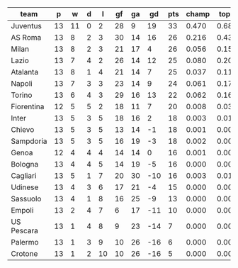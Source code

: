 |    team    | p  | w  | d | l  | gf | ga | gd  | pts | champ | top2  | top3  | top4  |  5-7  | bot4  | bot3  | bot2  |
|------------|----|----|---|----|----|----|-----|-----|-------|-------|-------|-------|-------|-------|-------|-------|
| Juventus   | 13 | 11 | 0 |  2 | 28 |  9 |  19 |  33 | 0.470 | 0.682 | 0.802 | 0.880 | 0.101 | 0.000 | 0.000 | 0.000|
| AS Roma    | 13 |  8 | 2 |  3 | 30 | 14 |  16 |  26 | 0.216 | 0.434 | 0.596 | 0.717 | 0.203 | 0.000 | 0.000 | 0.000|
| Milan      | 13 |  8 | 2 |  3 | 21 | 17 |   4 |  26 | 0.056 | 0.153 | 0.271 | 0.402 | 0.337 | 0.001 | 0.000 | 0.000|
| Lazio      | 13 |  7 | 4 |  2 | 26 | 14 |  12 |  25 | 0.080 | 0.208 | 0.349 | 0.484 | 0.315 | 0.000 | 0.000 | 0.000|
| Atalanta   | 13 |  8 | 1 |  4 | 21 | 14 |   7 |  25 | 0.037 | 0.110 | 0.205 | 0.316 | 0.353 | 0.002 | 0.000 | 0.000|
| Napoli     | 13 |  7 | 3 |  3 | 23 | 14 |   9 |  24 | 0.061 | 0.177 | 0.305 | 0.433 | 0.321 | 0.001 | 0.001 | 0.000|
| Torino     | 13 |  6 | 4 |  3 | 29 | 16 |  13 |  22 | 0.062 | 0.166 | 0.294 | 0.425 | 0.329 | 0.001 | 0.000 | 0.000|
| Fiorentina | 12 |  5 | 5 |  2 | 18 | 11 |   7 |  20 | 0.008 | 0.030 | 0.068 | 0.120 | 0.256 | 0.017 | 0.005 | 0.002|
| Inter      | 13 |  5 | 3 |  5 | 18 | 16 |   2 |  18 | 0.003 | 0.010 | 0.028 | 0.054 | 0.173 | 0.036 | 0.013 | 0.004|
| Chievo     | 13 |  5 | 3 |  5 | 13 | 14 |  -1 |  18 | 0.001 | 0.004 | 0.009 | 0.017 | 0.072 | 0.106 | 0.047 | 0.018|
| Sampdoria  | 13 |  5 | 3 |  5 | 16 | 19 |  -3 |  18 | 0.002 | 0.006 | 0.017 | 0.034 | 0.116 | 0.064 | 0.025 | 0.008|
| Genoa      | 12 |  4 | 4 |  4 | 14 | 14 |   0 |  16 | 0.001 | 0.004 | 0.011 | 0.022 | 0.088 | 0.103 | 0.050 | 0.020|
| Bologna    | 13 |  4 | 4 |  5 | 14 | 19 |  -5 |  16 | 0.000 | 0.001 | 0.004 | 0.011 | 0.052 | 0.156 | 0.079 | 0.032|
| Cagliari   | 13 |  5 | 1 |  7 | 20 | 30 | -10 |  16 | 0.003 | 0.013 | 0.034 | 0.063 | 0.166 | 0.040 | 0.017 | 0.008|
| Udinese    | 13 |  4 | 3 |  6 | 17 | 21 |  -4 |  15 | 0.000 | 0.002 | 0.008 | 0.017 | 0.073 | 0.110 | 0.052 | 0.020|
| Sassuolo   | 13 |  4 | 1 |  8 | 16 | 25 |  -9 |  13 | 0.000 | 0.001 | 0.003 | 0.007 | 0.044 | 0.206 | 0.110 | 0.047|
| Empoli     | 13 |  2 | 4 |  7 |  6 | 17 | -11 |  10 | 0.000 | 0.000 | 0.000 | 0.000 | 0.002 | 0.716 | 0.557 | 0.355|
| US Pescara | 13 |  1 | 4 |  8 |  9 | 23 | -14 |   7 | 0.000 | 0.000 | 0.000 | 0.000 | 0.000 | 0.778 | 0.630 | 0.431|
| Palermo    | 13 |  1 | 3 |  9 | 10 | 26 | -16 |   6 | 0.000 | 0.000 | 0.000 | 0.000 | 0.001 | 0.808 | 0.669 | 0.478|
| Crotone    | 13 |  1 | 2 | 10 | 10 | 26 | -16 |   5 | 0.000 | 0.000 | 0.000 | 0.000 | 0.001 | 0.857 | 0.744 | 0.578|
